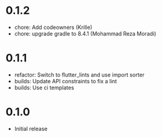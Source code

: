 # 0.1.2
- chore: Add codeowners (Krille)
- chore: upgrade gradle to 8.4.1 (Mohammad Reza Moradi)

# 0.1.1
- refactor: Switch to flutter_lints and use import sorter
- builds: Update API constraints to fix a lint
- builds: Use ci templates

# 0.1.0

- Initial release